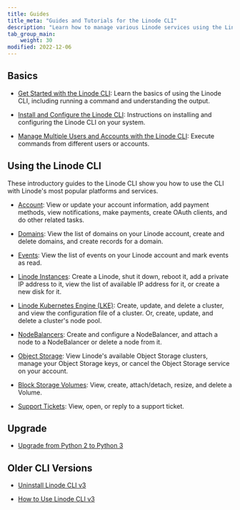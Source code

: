 ```yaml
---
title: Guides
title_meta: "Guides and Tutorials for the Linode CLI"
description: "Learn how to manage various Linode services using the Linode CLI."
tab_group_main:
    weight: 30
modified: 2022-12-06
---
```


## Basics

- [Get Started with the Linode CLI](/docs/products/tools/cli/get-started/): Learn the basics of using the Linode CLI, including running a command and understanding the output.

- [Install and Configure the Linode CLI](/docs/products/tools/cli/guides/install/): Instructions on installing and configuring the Linode CLI on your system.

- [Manage Multiple Users and Accounts with the Linode CLI](/docs/products/tools/cli/guides/manage-multiple-accounts/): Execute commands from different users or accounts.


## Using the Linode CLI

These introductory guides to the Linode CLI show you how to use the CLI with Linode's most popular platforms and services.

- [Account](/docs/products/tools/cli/guides/account/): View or update your account information, add payment methods, view notifications, make payments, create OAuth clients, and do other related tasks.

- [Domains](/docs/products/tools/cli/guides/domains/): View the list of domains on your Linode account, create and delete domains, and create records for a domain.

- [Events](/docs/products/tools/cli/guides/events/): View the list of events on your Linode account and mark events as read.

- [Linode Instances](/docs/products/tools/cli/guides/linode-instances/): Create a Linode, shut it down, reboot it, add a private IP address to it, view the list of available IP address for it, or create a new disk for it.

- [Linode Kubernetes Engine (LKE)](/docs/products/tools/cli/guides/linode-kubernetes-engine/): Create, update, and delete a cluster, and view the configuration file of a cluster. Or, create, update, and delete a cluster's node pool.

- [NodeBalancers](/docs/products/tools/cli/guides/nodebalancers/): Create and configure a NodeBalancer, and attach a node to a NodeBalancer or delete a node from it.

- [Object Storage](/docs/products/tools/cli/guides/object-storage/): View Linode's available Object Storage clusters, manage your Object Storage keys, or cancel the Object Storage service on your account.

- [Block Storage Volumes](/docs/products/tools/cli/guides/block-storage-volumes/): View, create, attach/detach, resize, and delete a Volume.

- [Support Tickets](/docs/products/tools/cli/guides/support-tickets/): View, open, or reply to a support ticket.

## Upgrade

- [Upgrade from Python 2 to Python 3](/docs/products/tools/cli/guides/upgrade-to-python-3/)

## Older CLI Versions

- [Uninstall Linode CLI v3](/docs/products/tools/cli/guides/v3-uninstall/)

- [How to Use Linode CLI v3](/docs/products/tools/cli/guides/cli-v3/)